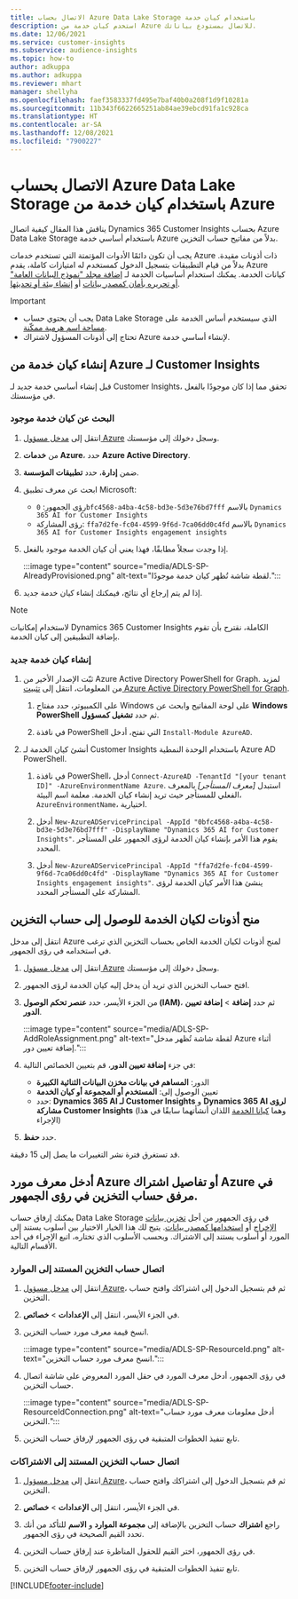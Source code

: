 ```yaml
---
title: الاتصال بحساب Azure Data Lake Storage باستخدام كيان خدمة
description: استخدم كيان خدمة من Azure للاتصال بمستودع بياناتك.
ms.date: 12/06/2021
ms.service: customer-insights
ms.subservice: audience-insights
ms.topic: how-to
author: adkuppa
ms.author: adkuppa
ms.reviewer: mhart
manager: shellyha
ms.openlocfilehash: faef3583337fd495e7baf40b0a208f1d9f10281a
ms.sourcegitcommit: 11b343f6622665251ab84ae39ebcd91fa1c928ca
ms.translationtype: HT
ms.contentlocale: ar-SA
ms.lasthandoff: 12/08/2021
ms.locfileid: "7900227"
---
```

# <a name="connect-to-an-azure-data-lake-storage-account-by-using-an-azure-service-principal"></a>الاتصال بحساب Azure Data Lake Storage باستخدام كيان خدمة من Azure

يناقش هذا المقال كيفية اتصال Dynamics 365 Customer Insights بحساب Azure Data Lake Storage باستخدام أساسي خدمة Azure بدلاً من مفاتيح حساب التخزين. 

يجب أن تكون دائمًا الأدوات المؤتمتة التي تستخدم خدمات Azure ذات أذونات مقيدة. بدلاً من قيام التطبيقات بتسجيل الدخول كمستخدم له امتيازات كاملة، يقدم Azure كيانات الخدمة. يمكنك استخدام أساسيات الخدمة لـ [إضافة مجلد "نموذج البيانات العامة" أو تحريره بأمان كمصدر بيانات](connect-common-data-model.md) أو [إنشاء بيئة أو تحديثها](create-environment.md).

> [!IMPORTANT]
> - يجب أن يحتوي حساب Data Lake Storage الذي سيستخدم أساس الخدمة على [مساحة اسم هرمية ممكّنة](/azure/storage/blobs/data-lake-storage-namespace).
> - تحتاج إلى أذونات المسؤول لاشتراك Azure لإنشاء أساسي خدمة.

## <a name="create-an-azure-service-principal-for-customer-insights"></a>إنشاء كيان خدمة من Azure لـ Customer Insights

قبل إنشاء أساسي خدمة جديد لـ Customer Insights، تحقق مما إذا كان موجودًا بالفعل في مؤسستك.

### <a name="look-for-an-existing-service-principal"></a>البحث عن كيان خدمة موجود

1. انتقل إلى [مدخل مسؤول Azure](https://portal.azure.com) وسجل دخولك إلى مؤسستك.

2. من **خدمات Azure**، حدد **Azure Active Directory**.

3. ضمن **إدارة**، حدد **تطبيقات المؤسسة**.

4. ابحث عن معرف تطبيق Microsoft:
   - رؤى الجمهور: `0bfc4568-a4ba-4c58-bd3e-5d3e76bd7fff` بالاسم `Dynamics 365 AI for Customer Insights`
   - رؤى المشاركة: `ffa7d2fe-fc04-4599-9f6d-7ca06dd0c4fd` بالاسم `Dynamics 365 AI for Customer Insights engagement insights`

5. إذا وجدت سجلاً مطابقًا، فهذا يعني أن كيان الخدمة موجود بالفعل. 
   
   :::image type="content" source="media/ADLS-SP-AlreadyProvisioned.png" alt-text="لقطة شاشة تُظهر كيان خدمة موجودًا.":::
   
6. إذا لم يتم إرجاع أي نتائج، فيمكنك إنشاء كيان خدمة جديد.

>[!NOTE]
>لاستخدام إمكانيات Dynamics 365 Customer Insights الكاملة، نقترح بأن تقوم بإضافة التطبيقين إلى كيان الخدمة.

### <a name="create-a-new-service-principal"></a>إنشاء كيان خدمة جديد

1. ثبّت الإصدار الأخير من Azure Active Directory PowerShell for Graph. لمزيد من المعلومات، انتقل إلى [تثبيت Azure Active Directory PowerShell for Graph](/powershell/azure/active-directory/install-adv2).

   1. على الكمبيوتر، حدد مفتاح Windows على لوحة المفاتيح وابحث عن **Windows PowerShell** ثم حدد **تشغيل كمسؤول**.
   
   1. في نافذة PowerShell التي تفتح، أدخل `Install-Module AzureAD`.

2. أنشئ كيان الخدمة لـ Customer Insights باستخدام الوحدة النمطية Azure AD PowerShell.

   1. في نافذة PowerShell، أدخل `Connect-AzureAD -TenantId "[your tenant ID]" -AzureEnvironmentName Azure`. استبدل *[معرف المستأجر]* بالمعرف الفعلي للمستأجر حيث تريد إنشاء كيان الخدمة. معلمة اسم البيئة، `AzureEnvironmentName`، اختيارية.
  
   1. أدخل `New-AzureADServicePrincipal -AppId "0bfc4568-a4ba-4c58-bd3e-5d3e76bd7fff" -DisplayName "Dynamics 365 AI for Customer Insights"`. يقوم هذا الأمر بإنشاء كيان الخدمة لرؤى الجمهور على المستأجر المحدد. 

   1. أدخل `New-AzureADServicePrincipal -AppId "ffa7d2fe-fc04-4599-9f6d-7ca06dd0c4fd" -DisplayName "Dynamics 365 AI for Customer Insights engagement insights"`. ينشئ هذا الأمر كيان الخدمة لرؤى المشاركة على المستأجر المحدد.

## <a name="grant-permissions-to-the-service-principal-to-access-the-storage-account"></a>منح أذونات لكيان الخدمة للوصول إلى حساب التخزين

انتقل إلى مدخل Azure لمنح أذونات لكيان الخدمة الخاص بحساب التخزين الذي ترغب في استخدامه في رؤى الجمهور.

1. انتقل إلى [مدخل مسؤول Azure](https://portal.azure.com) وسجل دخولك إلى مؤسستك.

1. افتح حساب التخزين الذي تريد أن يدخل إليه كيان الخدمة لرؤى الجمهور.

1. من الجزء الأيسر، حدد **عنصر تحكم الوصول (IAM)**، ثم حدد **إضافة** > **إضافة تعيين الدور**.

   :::image type="content" source="media/ADLS-SP-AddRoleAssignment.png" alt-text="لقطة شاشة تُظهر مدخل Azure أثناء إضافة تعيين دور.":::

1. في جزء **إضافة تعيين الدور**، قم بتعيين الخصائص التالية:
   - الدور: **المساهم في بيانات مخزن البيانات الثنائية الكبيرة**
   - تعيين الوصول إلى: **المستخدم أو المجموعة أو كيان الخدمة**
   - حدد: **Dynamics 365 AI لـ Customer Insights** و **Dynamics 365 AI لرؤى مشاركة Customer Insights** (وهما [كيانا الخدمة](#create-a-new-service-principal) اللذان أنشأتهما سابقًا في هذا الإجراء)

1.  حدد **حفظ**.

قد تستغرق فترة نشر التغييرات ما يصل إلى 15 دقيقة.

## <a name="enter-the-azure-resource-id-or-the-azure-subscription-details-in-the-storage-account-attachment-to-audience-insights"></a>أدخل معرف مورد Azure أو تفاصيل اشتراك Azure في مرفق حساب التخزين في رؤى الجمهور.

يمكنك إرفاق حساب Data Lake Storage في رؤى الجمهور من أجل [تخزين بيانات الإخراج](manage-environments.md) أو [استخدامها كمصدر بيانات](connect-common-data-service-lake.md). يتيح لك هذا الخيار الاختيار بين أسلوب يستند إلى المورد أو أسلوب يستند إلى الاشتراك. وبحسب الأسلوب الذي تختاره، اتبع الإجراء في أحد الأقسام التالية.

### <a name="resource-based-storage-account-connection"></a>‏‏اتصال حساب التخزين المستند إلى الموارد

1. انتقل إلى [مدخل مسؤول Azure](https://portal.azure.com)، ثم قم بتسجيل الدخول إلى اشتراكك وافتح حساب التخزين.

1. في الجزء الأيسر، انتقل إلى **الإعدادات** > **خصائص**.

1. انسخ قيمة معرف مورد حساب التخزين.

   :::image type="content" source="media/ADLS-SP-ResourceId.png" alt-text="انسخ معرف مورد حساب التخزين.":::

1. في رؤى الجمهور، أدخل معرف المورد في حقل المورد المعروض على شاشة اتصال حساب التخزين.

   :::image type="content" source="media/ADLS-SP-ResourceIdConnection.png" alt-text="أدخل معلومات معرف مورد حساب التخزين.":::   

1. تابع تنفيذ الخطوات المتبقية في رؤى الجمهور لإرفاق حساب التخزين.

### <a name="subscription-based-storage-account-connection"></a>‏‏اتصال حساب التخزين المستند إلى الاشتراكات

1. انتقل إلى [مدخل مسؤول Azure](https://portal.azure.com)، ثم قم بتسجيل الدخول إلى اشتراكك وافتح حساب التخزين.

1. في الجزء الأيسر، انتقل إلى **الإعدادات** > **خصائص**.

1. راجع **اشتراك** حساب التخزين بالإضافة إلى **مجموعة الموارد** و **الاسم** للتأكد من أنك تحدد القيم الصحيحة في رؤى الجمهور.

1. في رؤى الجمهور، اختر القيم للحقول المناظرة عند إرفاق حساب التخزين.

1. تابع تنفيذ الخطوات المتبقية في رؤى الجمهور لإرفاق حساب التخزين.


[!INCLUDE[footer-include](../includes/footer-banner.md)]
